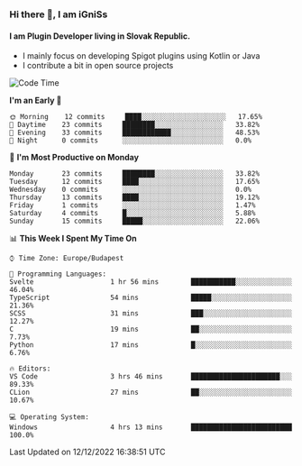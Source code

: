 ### Hi there 👋, I am iGniSs

#### I am Plugin Developer living in Slovak Republic.
- I mainly focus on developing Spigot plugins using Kotlin or Java
- I contribute a bit in open source projects

<!--START_SECTION:waka-->
![Code Time](http://img.shields.io/badge/Code%20Time-980%20hrs%2025%20mins-blue)

**I'm an Early 🐤** 

```text
🌞 Morning    12 commits     ████░░░░░░░░░░░░░░░░░░░░░   17.65% 
🌆 Daytime    23 commits     ████████░░░░░░░░░░░░░░░░░   33.82% 
🌃 Evening    33 commits     ████████████░░░░░░░░░░░░░   48.53% 
🌙 Night      0 commits      ░░░░░░░░░░░░░░░░░░░░░░░░░   0.0%

```
📅 **I'm Most Productive on Monday** 

```text
Monday       23 commits     ████████░░░░░░░░░░░░░░░░░   33.82% 
Tuesday      12 commits     ████░░░░░░░░░░░░░░░░░░░░░   17.65% 
Wednesday    0 commits      ░░░░░░░░░░░░░░░░░░░░░░░░░   0.0% 
Thursday     13 commits     ████░░░░░░░░░░░░░░░░░░░░░   19.12% 
Friday       1 commits      ░░░░░░░░░░░░░░░░░░░░░░░░░   1.47% 
Saturday     4 commits      █░░░░░░░░░░░░░░░░░░░░░░░░   5.88% 
Sunday       15 commits     █████░░░░░░░░░░░░░░░░░░░░   22.06%

```


📊 **This Week I Spent My Time On** 

```text
⌚︎ Time Zone: Europe/Budapest

💬 Programming Languages: 
Svelte                   1 hr 56 mins        ███████████░░░░░░░░░░░░░░   46.04% 
TypeScript               54 mins             █████░░░░░░░░░░░░░░░░░░░░   21.36% 
SCSS                     31 mins             ███░░░░░░░░░░░░░░░░░░░░░░   12.27% 
C                        19 mins             ██░░░░░░░░░░░░░░░░░░░░░░░   7.73% 
Python                   17 mins             █░░░░░░░░░░░░░░░░░░░░░░░░   6.76%

🔥 Editors: 
VS Code                  3 hrs 46 mins       ██████████████████████░░░   89.33% 
CLion                    27 mins             ██░░░░░░░░░░░░░░░░░░░░░░░   10.67%

💻 Operating System: 
Windows                  4 hrs 13 mins       █████████████████████████   100.0%

```


 Last Updated on 12/12/2022 16:38:51 UTC
<!--END_SECTION:waka-->
